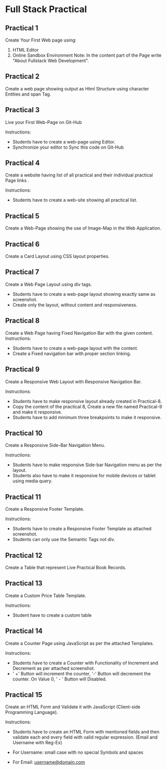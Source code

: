 # Full Stack Practical

## Practical 1

Create Your First Web page using:

1. HTML Editor
2. Online Sandbox Environment
   Note: In the content part of the Page write "About Fullstack Web Development".

## Practical 2

Create a web page showing output as Html Structure using character Entities and span Tag.

## Practical 3

Live your First Web-Page on Git-Hub

Instructions:

- Students have to create a web-page using Editor.
- Synchronize your editor to Sync this code on Git-Hub

## Practical 4

Create a website having list of all practical and their individual practical Page links .

Instructions:

- Students have to create a web-site showing all practical list.

## Practical 5

Create a Web-Page showing the use of Image-Map in the Web Application.

## Practical 6

Create a Card Layout using CSS layout properties.

## Practical 7

Create a Web Page Layout using div tags.

- Students have to create a web-page layout showing exactly same as screenshot.
- Create only the layout, without content and responsiveness.

## Practical 8

Create a Web Page having Fixed Navigation Bar with the given content.
Instructions:

- Students have to create a web-page layout with the content.
- Create a Fixed navigation bar with proper section linking.

## Practical 9

Create a Responsive Web Layout with Responsive Navigation Bar.

Instructions:

- Students have to make responsive layout already created in Practical-8.
- Copy the content of the practical 8, Create a new file named Practical-9 and make it responsive.
- Students have to add minimum three breakpoints to make it responsive.

## Practical 10

Create a Responsive Side-Bar Navigation Menu.

Instructions:

- Students have to make responsive Side-bar Navigation menu as per the layout.
- Students also have to make it responsive for mobile devices or tablet using media query.

## Practical 11

Create a Responsive Footer Template.

Instructions:

- Students have to create a Responsive Footer Template as attached screenshot.
- Students can only use the Semantic Tags not div.

## Practical 12

Create a Table that represent Live Practical Book Records.

## Practical 13

Create a Custom Price Table Template.

Instructions:

- Student have to create a custom table

## Practical 14

Create a Counter Page using JavaScript as per the attached Templates.

Instructions:

- Students have to create a Counter with Functionality of Increment and Decrement as per attached screenshot.
- ' +' Button will increment the counter, '-' Button will decrement the counter. On Value 0, ' - ' Button will Disabled.

## Practical 15

Create an HTML Form and Validate it with JavaScript (Client-side Programming Language).

Instructions:
- Students have to create an HTML Form with mentioned fields and then validate each and every field with
valid regular expression. (Email and Username with Reg-Ex)

- For Username: small case with no special Symbols and spaces
- For Email: username@domain.com
